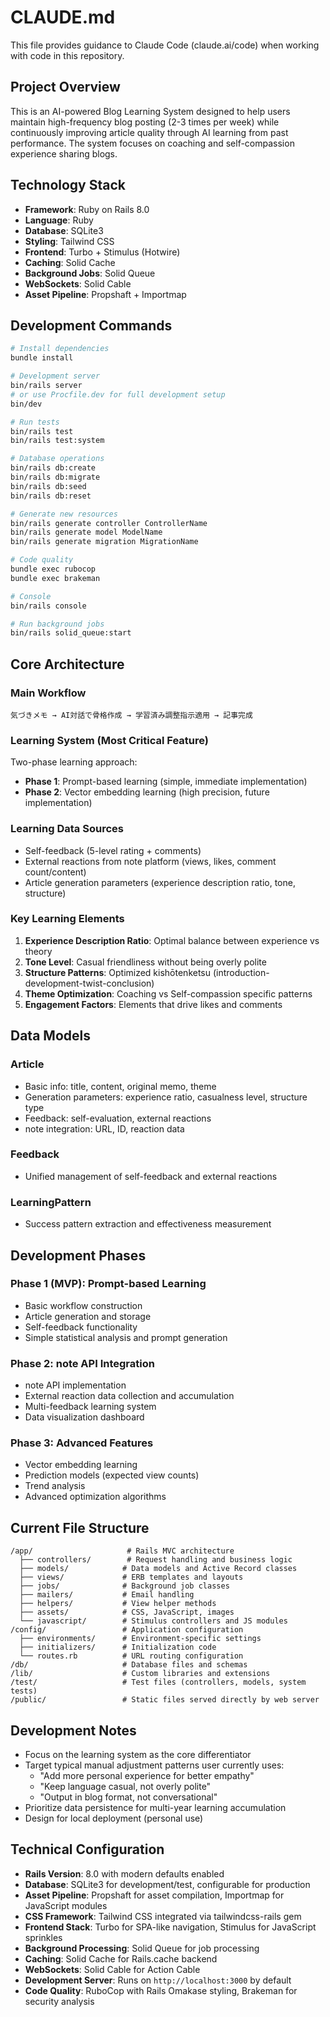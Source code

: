# CLAUDE.md

This file provides guidance to Claude Code (claude.ai/code) when working with code in this repository.

## Project Overview

This is an AI-powered Blog Learning System designed to help users maintain high-frequency blog posting (2-3 times per week) while continuously improving article quality through AI learning from past performance. The system focuses on coaching and self-compassion experience sharing blogs.

## Technology Stack

- **Framework**: Ruby on Rails 8.0
- **Language**: Ruby
- **Database**: SQLite3
- **Styling**: Tailwind CSS
- **Frontend**: Turbo + Stimulus (Hotwire)
- **Caching**: Solid Cache
- **Background Jobs**: Solid Queue
- **WebSockets**: Solid Cable
- **Asset Pipeline**: Propshaft + Importmap

## Development Commands

```bash
# Install dependencies
bundle install

# Development server
bin/rails server
# or use Procfile.dev for full development setup
bin/dev

# Run tests
bin/rails test
bin/rails test:system

# Database operations  
bin/rails db:create
bin/rails db:migrate
bin/rails db:seed
bin/rails db:reset

# Generate new resources
bin/rails generate controller ControllerName
bin/rails generate model ModelName
bin/rails generate migration MigrationName

# Code quality
bundle exec rubocop
bundle exec brakeman

# Console
bin/rails console

# Run background jobs
bin/rails solid_queue:start
```

## Core Architecture

### Main Workflow
```
気づきメモ → AI対話で骨格作成 → 学習済み調整指示適用 → 記事完成
```

### Learning System (Most Critical Feature)
Two-phase learning approach:
- **Phase 1**: Prompt-based learning (simple, immediate implementation)
- **Phase 2**: Vector embedding learning (high precision, future implementation)

### Learning Data Sources
- Self-feedback (5-level rating + comments)
- External reactions from note platform (views, likes, comment count/content)
- Article generation parameters (experience description ratio, tone, structure)

### Key Learning Elements
1. **Experience Description Ratio**: Optimal balance between experience vs theory
2. **Tone Level**: Casual friendliness without being overly polite  
3. **Structure Patterns**: Optimized kishōtenketsu (introduction-development-twist-conclusion)
4. **Theme Optimization**: Coaching vs Self-compassion specific patterns
5. **Engagement Factors**: Elements that drive likes and comments

## Data Models

### Article
- Basic info: title, content, original memo, theme
- Generation parameters: experience ratio, casualness level, structure type  
- Feedback: self-evaluation, external reactions
- note integration: URL, ID, reaction data

### Feedback  
- Unified management of self-feedback and external reactions

### LearningPattern
- Success pattern extraction and effectiveness measurement

## Development Phases

### Phase 1 (MVP): Prompt-based Learning
- Basic workflow construction
- Article generation and storage
- Self-feedback functionality
- Simple statistical analysis and prompt generation

### Phase 2: note API Integration  
- note API implementation
- External reaction data collection and accumulation
- Multi-feedback learning system
- Data visualization dashboard

### Phase 3: Advanced Features
- Vector embedding learning
- Prediction models (expected view counts)
- Trend analysis
- Advanced optimization algorithms

## Current File Structure

```
/app/                     # Rails MVC architecture
  ├── controllers/        # Request handling and business logic
  ├── models/            # Data models and Active Record classes
  ├── views/             # ERB templates and layouts
  ├── jobs/              # Background job classes
  ├── mailers/           # Email handling
  ├── helpers/           # View helper methods
  ├── assets/            # CSS, JavaScript, images
  └── javascript/        # Stimulus controllers and JS modules
/config/                 # Application configuration
  ├── environments/      # Environment-specific settings
  ├── initializers/      # Initialization code
  └── routes.rb          # URL routing configuration
/db/                     # Database files and schemas
/lib/                    # Custom libraries and extensions
/test/                   # Test files (controllers, models, system tests)
/public/                 # Static files served directly by web server
```

## Development Notes

- Focus on the learning system as the core differentiator
- Target typical manual adjustment patterns user currently uses:
  - "Add more personal experience for better empathy"
  - "Keep language casual, not overly polite" 
  - "Output in blog format, not conversational"
- Prioritize data persistence for multi-year learning accumulation
- Design for local deployment (personal use)

## Technical Configuration

- **Rails Version**: 8.0 with modern defaults enabled
- **Database**: SQLite3 for development/test, configurable for production
- **Asset Pipeline**: Propshaft for asset compilation, Importmap for JavaScript modules
- **CSS Framework**: Tailwind CSS integrated via tailwindcss-rails gem
- **Frontend Stack**: Turbo for SPA-like navigation, Stimulus for JavaScript sprinkles
- **Background Processing**: Solid Queue for job processing
- **Caching**: Solid Cache for Rails.cache backend
- **WebSockets**: Solid Cable for Action Cable
- **Development Server**: Runs on `http://localhost:3000` by default
- **Code Quality**: RuboCop with Rails Omakase styling, Brakeman for security analysis